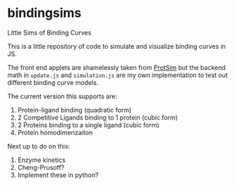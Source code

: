 # bindingsims
Little Sims of Binding Curves

This is a little repository of code to simulate and visualize binding curves in JS.

The front end applets are shamelessly taken from [ProtSim](https://pubs.acs.org/doi/10.1021/acsomega.2c00560)
but the backend math in `update.js` and `simulation.js` are my own implementation to test out 
different binding curve models. 

The current version this supports are: 
1. Protein-ligand binding (quadratic form)
2. 2 Competitive Ligands binding to 1 protein (cubic form)
3. 2 Proteins binding to a single ligand (cubic form)
4. Protein homodimerizaiton

Next up to do on this: 
1. Enzyme kinetics
2. Cheng-Prusoff?
3. Implement these in python?